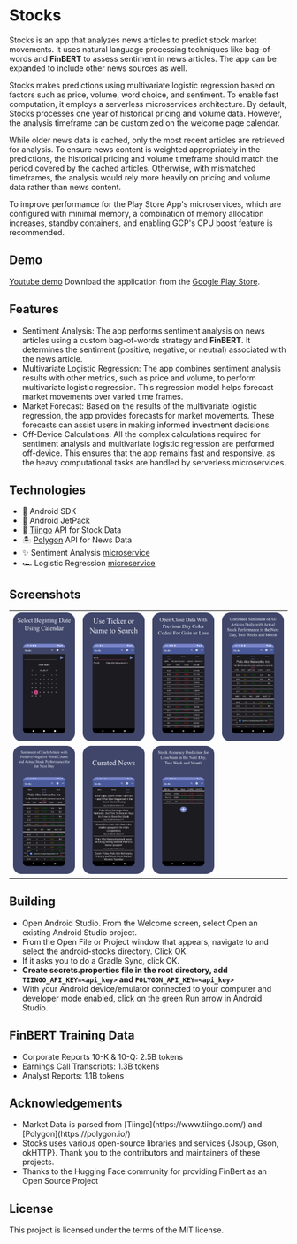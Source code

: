 # Stocks

Stocks is an app that analyzes news articles to predict stock market movements. It uses natural language processing techniques like bag-of-words and <b>FinBERT</b> to assess sentiment in news articles. The app can be expanded to include other news sources as well. 

Stocks makes predictions using multivariate logistic regression based on factors such as price, volume, word choice, and sentiment. To enable fast computation, it employs a serverless microservices architecture. By default, Stocks processes one year of historical pricing and volume data. However, the analysis timeframe can be customized on the welcome page calendar. 

While older news data is cached, only the most recent articles are retrieved for analysis. To ensure news content is weighted appropriately in the predictions, the historical pricing and volume timeframe should match the period covered by the cached articles. Otherwise, with mismatched timeframes, the analysis would rely more heavily on pricing and volume data rather than news content.

To improve performance for the Play Store App's microservices, which are configured with minimal memory, a combination of memory allocation increases, standby containers, and enabling GCP's CPU boost feature is recommended.

## Demo

[Youtube demo](https://www.youtube.com/watch?v=HYekJElfHBM) Download the application from the [Google Play Store](https://play.google.com/store/apps/details?id=gemenielabs.sentiment).

## Features

<ul>
<li>Sentiment Analysis: The app performs sentiment analysis on news articles using a custom bag-of-words strategy and <b>FinBERT</b>. It determines the sentiment (positive, negative, or neutral) associated with the news article.</li>
<li>Multivariate Logistic Regression: The app combines sentiment analysis results with other metrics, such as price and volume, to perform multivariate logistic regression. This regression model helps forecast market movements over varied time frames.</li>
<li>Market Forecast: Based on the results of the multivariate logistic regression, the app provides forecasts for market movements. These forecasts can assist users in making informed investment decisions.</li>
<li>Off-Device Calculations: All the complex calculations required for sentiment analysis and multivariate logistic regression are performed off-device. This ensures that the app remains fast and responsive, as the heavy computational tasks are handled by serverless microservices.</li>
</ul>

## Technologies

- 🤖 Android SDK
- 🚀 Android JetPack
- 🍹 [Tiingo](https://www.tiingo.com/) API for Stock Data 
- 🏝️ [Polygon](https://polygon.io/) API for News Data
- ✨ Sentiment Analysis [microservice](https://github.com/HatmanStack/python-sentiment-analysis)
- 🏎️ Logistic Regression [microservice](https://github.com/HatmanStack/python-logistic-prediction)

## Screenshots

<table>
  <tr>
    <td><img src="https://github.com/HatmanStack/android-stocks/blob/main/pics/sentiment.png" alt="Image 1"></td>
    <td><img src="https://github.com/HatmanStack/android-stocks/blob/main/pics/sentiment1.png" alt="Image 2"></td>
    <td><img src="https://github.com/HatmanStack/android-stocks/blob/main/pics/sentiment2.png" alt="Image 3"></td>
    <td><img src="https://github.com/HatmanStack/android-stocks/blob/main/pics/sentiment3.png" alt="Image 4"></td>
    </tr>
    <tr>
    <td><img src="https://github.com/HatmanStack/android-stocks/blob/main/pics/sentiment4.png" alt="Image 5"></td>
    <td><img src="https://github.com/HatmanStack/android-stocks/blob/main/pics/sentiment5.png" alt="Image 6"></td>
    <td><img src="https://github.com/HatmanStack/android-stocks/blob/main/pics/sentiment6.png" alt="Image 7"></td>
  </tr>
</table>

## Building

- Open Android Studio. From the Welcome screen, select Open an existing Android Studio project.
- From the Open File or Project window that appears, navigate to and select the android-stocks directory. Click OK.
- If it asks you to do a Gradle Sync, click OK.
- <b>Create secrets.properties file in the root directory, add `TIINGO_API_KEY=<api_key>` and `POLYGON_API_KEY=<api_key>`</b>
- With your Android device/emulator connected to your computer and developer mode enabled, click on the green Run arrow in Android Studio.

## FinBERT Training Data

- Corporate Reports 10-K & 10-Q: 2.5B tokens
- Earnings Call Transcripts: 1.3B tokens
- Analyst Reports: 1.1B tokens

## Acknowledgements

<ul>
<li>Market Data is parsed from [Tiingo](https://www.tiingo.com/) and [Polygon](https://polygon.io/)</li>
<li>Stocks uses various open-source libraries and services {Jsoup, Gson, okHTTP}. Thank you to the contributors and maintainers of these projects.</li>
<li>Thanks to the Hugging Face community for providing FinBert as an Open Source Project</li>
</ul>

## License

This project is licensed under the terms of the MIT license.
